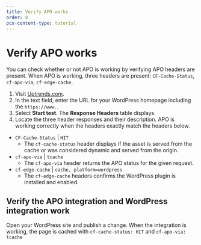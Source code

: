 ```yaml
---
title: Verify APO works
order: 8
pcx-content-type: tutorial
---
```


# Verify APO works

You can check whether or not APO is working by verifying APO headers are present. When APO is working, three headers are present: `CF-Cache-Status`, `cf-apo-via`, `cf-edge-cache`.

1.  Visit [Uptrends.com](https://www.uptrends.com/tools/http-response-header-check).
2.  In the text field, enter the URL for your WordPress homepage including the `https://www.`.
3.  Select **Start test**. The **Response Headers** table displays.
4.  Locate the three header responses and their description. APO is working correctly when the headers exactly match the headers below.

*   `CF-Cache-Status` | `HIT`
    *   The `cf-cache-status` header displays if the asset is served from the cache or was considered dynamic and served from the origin.
*   `cf-apo-via` | `tcache`
    *   The `cf-apo-via` header returns the APO status for the given request.
*   `cf-edge-cache` | `cache, platform=wordpress`
    *   The `cf-edge-cache` headers confirms the WordPress plugin is installed and enabled.

## Verify the APO integration and WordPress integration work

Open your WordPress site and publish a change. When the integration is working, the page is cached with `cf-cache-status: HIT` and `cf-apo-via: tcache`
